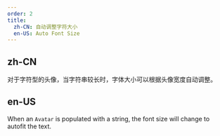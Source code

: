```yaml
---
order: 2
title:
  zh-CN: 自动调整字符大小
  en-US: Auto Font Size
---
```


## zh-CN

对于字符型的头像，当字符串较长时，字体大小可以根据头像宽度自动调整。

## en-US

When an `Avatar` is populated with a string, the font size will change to autofit the text.

